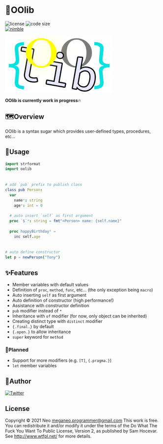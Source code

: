 # 👑OOlib
![license](https://img.shields.io/github/license/Glasses-Neo/oolib?style=for-the-badge)
![code size](https://img.shields.io/github/languages/code-size/Glasses-Neo/oolib?style=for-the-badge)<br/>
[![nimble](https://raw.githubusercontent.com/yglukhov/nimble-tag/master/nimble_js.png)](https://github.com/yglukhov/nimble-tag)<br/>

![icon](./oolib.png)

**OOlib is currently work in progress**🔥


## 🗺Overview
OOlib is a syntax sugar which provides user-defined types, procedures, etc...


## 📜Usage
```nim
import strformat
import oolib


# add `pub` prefix to publish class
class pub Person:
  var
    name*: string
    age*: int = 0

  # auto insert `self` as first argument
  proc `$`*: string = fmt"<Person> name: {self.name}"

  proc happyBirthday* =
    inc self.age


# auto define constructor
let p = newPerson("Tony")
```


## ✨Features
- Member variables with default values
- Definition of `proc`, `method`, `func`, etc... (the only exception being `macro`)
- Auto inserting `self` as first argument
- Auto definition of constructor (high performance!)
- Assistance with constructor definition
- `pub` modifier instead of `*`
- Inheritance with `of` modifier (for now, only object can be inherited)
- Creating distinct type with `distinct` modifier
- `{.final.}` by default
- `{.open.}` to allow inheritance
- `super` keyword for `method`

### 💭Planned
- Support for more modifiers (e.g. `[T]`, `{.pragma.}`)
- `let` member variables


## 🥷Author
[![Twitter](https://img.shields.io/twitter/follow/Glassesman10.svg?style=social&label=@Glassesman10)](https://twitter.com/Glassesman10)


## License
Copyright © 2021 Neo meganeo.programmer@gmail.com
This work is free. You can redistribute it and/or modify it under the terms of the Do What The Fuck You Want To Public License, Version 2, as published by Sam Hocevar. See http://www.wtfpl.net/ for more details.
